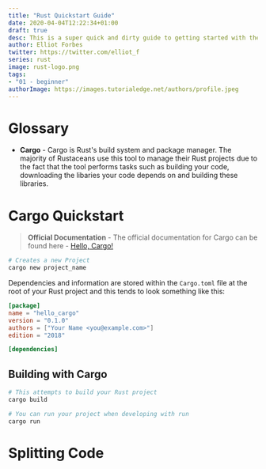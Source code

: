 ```yaml
---
title: "Rust Quickstart Guide"
date: 2020-04-04T12:22:34+01:00
draft: true
desc: This is a super quick and dirty guide to getting started with the Rust programming language!
author: Elliot Forbes
twitter: https://twitter.com/elliot_f
series: rust
image: rust-logo.png
tags:
- "01 - beginner"
authorImage: https://images.tutorialedge.net/authors/profile.jpeg
---
```


# Glossary

* **Cargo** - Cargo is Rust's build system and package manager. The majority of Rustaceans use this tool to manage their Rust projects due to the fact that the tool performs tasks such as building your code, downloading the libaries your code depends on and building these libraries.


# Cargo Quickstart

> **Official Documentation** - The official documentation for Cargo can be found here - [Hello, Cargo!](https://doc.rust-lang.org/book/ch01-03-hello-cargo.html)

```py
# Creates a new Project
cargo new project_name 
```

Dependencies and information are stored within the `Cargo.toml` file at the root of your Rust project and this tends to look something like this:

```toml
[package]
name = "hello_cargo"
version = "0.1.0"
authors = ["Your Name <you@example.com>"]
edition = "2018"

[dependencies]
```

## Building with Cargo

```py
# This attempts to build your Rust project
cargo build

# You can run your project when developing with run
cargo run
```


# Splitting Code

